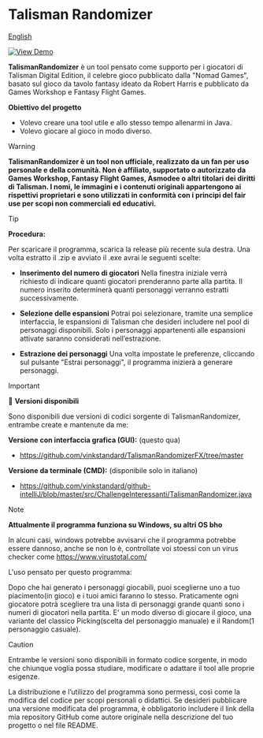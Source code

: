 # Talisman Randomizer

[English](README.md)

[![View Demo](https://img.shields.io/badge/▶%20View%20Demo-gray)](img/clip.gif)

**TalismanRandomizer** è un tool pensato come supporto per i giocatori di Talisman Digital Edition, il celebre gioco pubblicato dalla "Nomad Games", basato sul gioco da tavolo fantasy ideato da Robert Harris e pubblicato da Games Workshop e Fantasy Flight Games.

**Obiettivo del progetto**

- Volevo creare una tool utile e allo stesso tempo allenarmi in Java.
- Volevo giocare al gioco in modo diverso.

> [!WARNING]
> **TalismanRandomizer è un tool non ufficiale, realizzato da un fan per uso personale e della comunità.
> Non è affiliato, supportato o autorizzato da Games Workshop, Fantasy Flight Games, Asmodee o altri titolari dei diritti di Talisman.
> I nomi, le immagini e i contenuti originali appartengono ai rispettivi proprietari e sono utilizzati in conformità con i principi del fair use per scopi non commerciali ed educativi.**

> [!TIP]
> **Procedura:**
> 
> Per scaricare il programma, scarica la release più recente sula destra. Una volta estratto il .zip e avviato il .exe avrai le seguenti scelte:
> - **Inserimento del numero di giocatori**
>  Nella finestra iniziale verrà richiesto di indicare quanti giocatori prenderanno parte alla partita. Il numero inserito determinerà quanti personaggi verranno estratti successivamente.
> 
> - **Selezione delle espansioni**
> Potrai poi selezionare, tramite una semplice interfaccia, le espansioni di Talisman che desideri includere nel pool di personaggi disponibili. Solo i personaggi appartenenti alle espansioni attivate saranno considerati
> nell’estrazione.
>
> - **Estrazione dei personaggi**
> Una volta impostate le preferenze, cliccando sul pulsante "Estrai personaggi", il programma inizierà a generare personaggi.

> [!IMPORTANT]  
> 🔗 **Versioni disponibili**
>
> Sono disponibili due versioni di codici sorgente di TalismanRandomizer, entrambe create e mantenute da me:
>
> **Versione con interfaccia grafica (GUI):** (questo qua)
> - https://github.com/vinkstandard/TalismanRandomizerFX/tree/master
>
> **Versione da terminale (CMD):** (disponibile solo in italiano)
> - https://github.com/vinkstandard/github-intelliJ/blob/master/src/ChallengeInteressanti/TalismanRandomizer.java

> [!NOTE]
> **Attualmente il programma funziona su Windows, su altri OS bho**
> 
> In alcuni casi, windows potrebbe avvisarvi che il programma potrebbe essere dannoso, anche se non lo è, controllate voi stoessi con un virus checker come https://www.virustotal.com/
> 
> L'uso pensato per questo programma:
> 
> Dopo che hai generato i personaggi giocabili, puoi sceglierne uno a tuo piacimento(in gioco) e i tuoi amici faranno lo stesso.
> Praticamente ogni giocatore potrà scegliere tra una lista di personaggi grande quanti sono i numeri di giocatori nella partita.
> E' un modo diverso di giocare il gioco, una variante del classico Picking(scelta del personaggio manuale) e il Random(1 personaggio casuale).

> [!CAUTION]
> Entrambe le versioni sono disponibili in formato codice sorgente, in modo che chiunque voglia possa studiare, modificare o adattare il tool alle proprie esigenze.
>
> La distribuzione e l’utilizzo del programma sono permessi, così come la modifica del codice per scopi personali o didattici.
> Se desideri pubblicare una versione modificata del programma, è obbligatorio includere il link della mia repository GitHub come autore originale nella descrizione del tuo progetto o nel file README.
